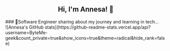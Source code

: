<h2 align="center">Hi, I'm Annesa! 👋 </h2>
###
🔭Software Engineer sharing about my journey and learning in tech...<br/>
![Annesa's GitHub stats](https://github-readme-stats.vercel.app/api?username=ByteMe-geek&count_private=true&show_icons=true&theme=radical&hide_rank=false)

###
